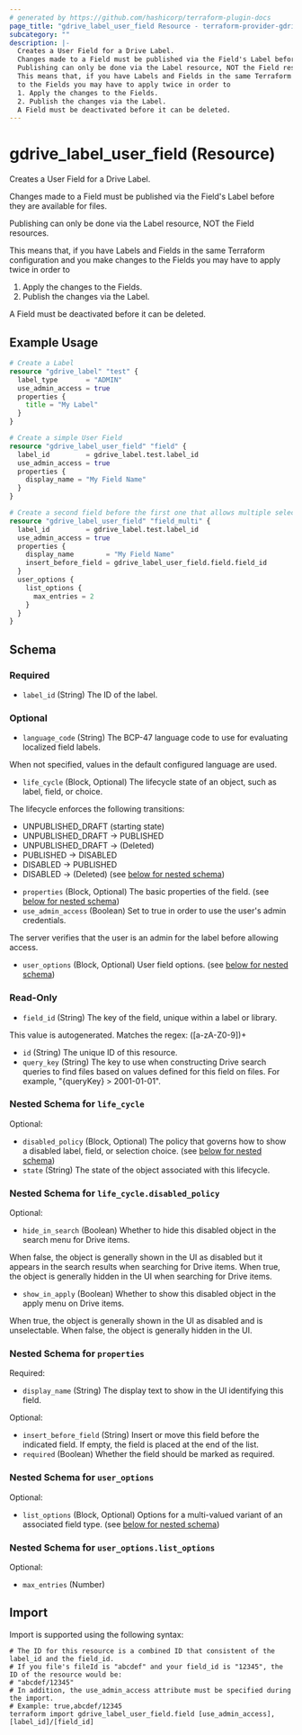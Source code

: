 ```yaml
---
# generated by https://github.com/hashicorp/terraform-plugin-docs
page_title: "gdrive_label_user_field Resource - terraform-provider-gdrive"
subcategory: ""
description: |-
  Creates a User Field for a Drive Label.
  Changes made to a Field must be published via the Field's Label before they are available for files.
  Publishing can only be done via the Label resource, NOT the Field resources.
  This means that, if you have Labels and Fields in the same Terraform configuration and you make changes
  to the Fields you may have to apply twice in order to
  1. Apply the changes to the Fields.
  2. Publish the changes via the Label.
  A Field must be deactivated before it can be deleted.
---
```


# gdrive_label_user_field (Resource)

Creates a User Field for a Drive Label.

Changes made to a Field must be published via the Field's Label before they are available for files.

Publishing can only be done via the Label resource, NOT the Field resources.

This means that, if you have Labels and Fields in the same Terraform configuration and you make changes
to the Fields you may have to apply twice in order to
1. Apply the changes to the Fields.
2. Publish the changes via the Label.

A Field must be deactivated before it can be deleted.

## Example Usage

```terraform
# Create a Label
resource "gdrive_label" "test" {
  label_type       = "ADMIN"
  use_admin_access = true
  properties {
    title = "My Label"
  }
}

# Create a simple User Field
resource "gdrive_label_user_field" "field" {
  label_id         = gdrive_label.test.label_id
  use_admin_access = true
  properties {
    display_name = "My Field Name"
  }
}

# Create a second field before the first one that allows multiple selections
resource "gdrive_label_user_field" "field_multi" {
  label_id         = gdrive_label.test.label_id
  use_admin_access = true
  properties {
    display_name        = "My Field Name"
    insert_before_field = gdrive_label_user_field.field.field_id
  }
  user_options {
    list_options {
      max_entries = 2
    }
  }
}
```

<!-- schema generated by tfplugindocs -->
## Schema

### Required

- `label_id` (String) The ID of the label.

### Optional

- `language_code` (String) The BCP-47 language code to use for evaluating localized field labels.

When not specified, values in the default configured language are used.
- `life_cycle` (Block, Optional) The lifecycle state of an object, such as label, field, or choice.

The lifecycle enforces the following transitions:
* UNPUBLISHED_DRAFT (starting state)
* UNPUBLISHED_DRAFT -> PUBLISHED
* UNPUBLISHED_DRAFT -> (Deleted)
* PUBLISHED -> DISABLED
* DISABLED -> PUBLISHED
* DISABLED -> (Deleted) (see [below for nested schema](#nestedblock--life_cycle))
- `properties` (Block, Optional) The basic properties of the field. (see [below for nested schema](#nestedblock--properties))
- `use_admin_access` (Boolean) Set to true in order to use the user's admin credentials.

The server verifies that the user is an admin for the label before allowing access.
- `user_options` (Block, Optional) User field options. (see [below for nested schema](#nestedblock--user_options))

### Read-Only

- `field_id` (String) The key of the field, unique within a label or library.

This value is autogenerated. Matches the regex: ([a-zA-Z0-9])+
- `id` (String) The unique ID of this resource.
- `query_key` (String) The key to use when constructing Drive search queries to find files based on values defined for this field on files. For example, "{queryKey} > 2001-01-01".

<a id="nestedblock--life_cycle"></a>
### Nested Schema for `life_cycle`

Optional:

- `disabled_policy` (Block, Optional) The policy that governs how to show a disabled label, field, or selection choice. (see [below for nested schema](#nestedblock--life_cycle--disabled_policy))
- `state` (String) The state of the object associated with this lifecycle.

<a id="nestedblock--life_cycle--disabled_policy"></a>
### Nested Schema for `life_cycle.disabled_policy`

Optional:

- `hide_in_search` (Boolean) Whether to hide this disabled object in the search menu for Drive items.

When false, the object is generally shown in the UI as disabled but it appears in the search results when searching for Drive items.
When true, the object is generally hidden in the UI when searching for Drive items.
- `show_in_apply` (Boolean) Whether to show this disabled object in the apply menu on Drive items.

When true, the object is generally shown in the UI as disabled and is unselectable.
When false, the object is generally hidden in the UI.



<a id="nestedblock--properties"></a>
### Nested Schema for `properties`

Required:

- `display_name` (String) The display text to show in the UI identifying this field.

Optional:

- `insert_before_field` (String) Insert or move this field before the indicated field.
If empty, the field is placed at the end of the list.
- `required` (Boolean) Whether the field should be marked as required.


<a id="nestedblock--user_options"></a>
### Nested Schema for `user_options`

Optional:

- `list_options` (Block, Optional) Options for a multi-valued variant of an associated field type. (see [below for nested schema](#nestedblock--user_options--list_options))

<a id="nestedblock--user_options--list_options"></a>
### Nested Schema for `user_options.list_options`

Optional:

- `max_entries` (Number)

## Import

Import is supported using the following syntax:

```shell
# The ID for this resource is a combined ID that consistent of the label_id and the field_id.
# If you file's fileId is "abcdef" and your field_id is "12345", the ID of the resource would be:
# "abcdef/12345"
# In addition, the use_admin_access attribute must be specified during the import.
# Example: true,abcdef/12345
terraform import gdrive_label_user_field.field [use_admin_access],[label_id]/[field_id]
```
